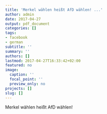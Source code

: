 ```yaml
---
title: 'Merkel wählen heißt AfD wählen! ...'
author: admin
date: 2017-04-27
output: pdf_document
categories: []
tags:
- facebook
- german
subtitle: ''
summary: ''
authors: []
lastmod: 2017-04-27T16:33:42+02:00
featured: no
image:
  caption: ''
  focal_point: ''
  preview_only: no
projects: []
slug: []
---
```

Merkel wählen heißt AfD wählen!

